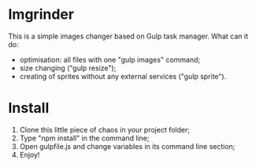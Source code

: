 # Imgrinder 
This is a simple images changer based on Gulp task manager.
What can it do:
- optimisation: all files with one "gulp images" command;
- size changing ("gulp resize");
- creating of sprites without any external services ("gulp sprite").

# Install

1. Clone this little piece of chaos in your project folder;
2. Type "npm install" in the command line;
3. Open gulpfile.js and change variables in its command line section;
4. Enjoy!

